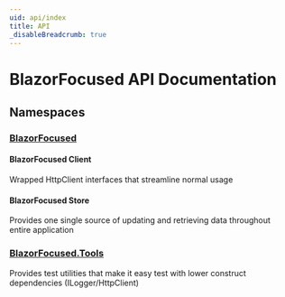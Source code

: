 ```yaml
---
uid: api/index
title: API
_disableBreadcrumb: true
---
```


# BlazorFocused API Documentation

## Namespaces

### [BlazorFocused](BlazorFocused.yml)

#### BlazorFocused Client

Wrapped HttpClient interfaces that streamline normal usage

#### BlazorFocused Store

Provides one single source of updating and retrieving data throughout entire application

### [BlazorFocused.Tools](BlazorFocused.Tools.yml)

Provides test utilities that make it easy test with lower construct dependencies (ILogger/HttpClient)
